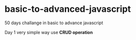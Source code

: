 # basic-to-advanced-javascript
50 days challange in basic to advance javascript 

Day 1
  very simple way use <b>CRUD operation<b>
